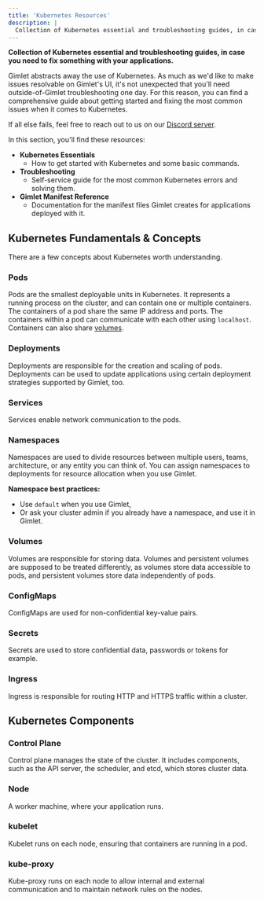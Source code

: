 ```yaml
---
title: 'Kubernetes Resources'
description: |
  Collection of Kubernetes essential and troubleshooting guides, in case you need to fix something with your applications.
---
```


**Collection of Kubernetes essential and troubleshooting guides, in case you need to fix something with your applications.**

Gimlet abstracts away the use of Kubernetes. As much as we'd like to make issues resolvable on Gimlet's UI, it's not unexpected that you'll need outside-of-Gimlet troubleshooting one day. For this reason, you can find a comprehensive guide about getting started and fixing the most common issues when it comes to Kubernetes.

If all else fails, feel free to reach out to us on our [Discord server](https://discord.com/invite/ZwQDxPkYzE).

In this section, you'll find these resources:

- **Kubernetes Essentials**
	- How to get started with Kubernetes and some basic commands.
- **Troubleshooting**
	- Self-service guide for the most common Kubernetes errors and solving them.
- **Gimlet Manifest Reference**
	- Documentation for the manifest files Gimlet creates for applications deployed with it.

## Kubernetes Fundamentals & Concepts

There are a few concepts about Kubernetes worth understanding.

### Pods

Pods are the smallest deployable units in Kubernetes. It represents a running process on the cluster, and can contain one or multiple containers. The containers of a pod share the same IP address and ports. The containers within a pod can communicate with each other using `localhost`. Containers can also share [volumes]().

### Deployments

Deployments are responsible for the creation and scaling of pods. Deployments can be used to update applications using certain deployment strategies supported by Gimlet, too.

### Services

Services enable network communication to the pods.

### Namespaces

Namespaces are used to divide resources between multiple users, teams, architecture, or any entity you can think of. You can assign namespaces to deployments for resource allocation when you use Gimlet.

**Namespace best practices:**
- Use `default` when you use Gimlet,
- Or ask your cluster admin if you already have a namespace, and use it in Gimlet.

### Volumes

Volumes are responsible for storing data. Volumes and persistent volumes are supposed to be treated differently, as volumes store data accessible to pods, and persistent volumes store data independently of pods.

### ConfigMaps

ConfigMaps are used for non-confidential key-value pairs.

### Secrets

Secrets are used to store confidential data, passwords or tokens for example.

### Ingress

Ingress is responsible for routing HTTP and HTTPS traffic within a cluster.

## Kubernetes Components

### Control Plane

Control plane manages the state of the cluster. It includes components, such as the API server, the scheduler, and etcd, which stores cluster data.

### Node

A worker machine, where your application runs.

### kubelet

Kubelet runs on each node, ensuring that containers are running in a pod.

### kube-proxy

Kube-proxy runs on each node to allow internal and external communication and to maintain network rules on the nodes.
